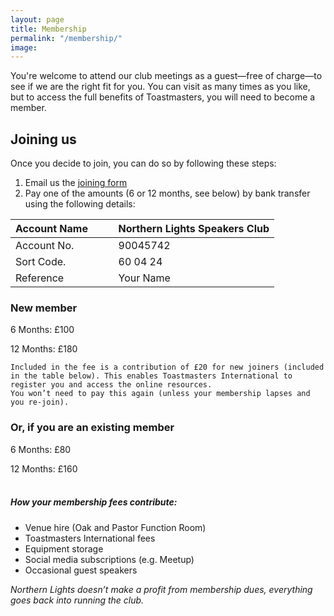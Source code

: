 ```yaml
---
layout: page
title: Membership
permalink: "/membership/"
image: 
---
```



You're  welcome to attend our club meetings as a guest—free of charge—to see if we are the right fit for you. You can visit as many times as you like, but to access the full benefits of Toastmasters, you will need to become a member.

## **Joining us**

Once you decide to join, you can do so by following these steps: 

1. Email us the <a href="{{site.baseurl}}/membershipform">joining form</a>
2. Pay one of the amounts (6 or 12 months, see below) by bank transfer using the following details:

|Account Name &ensp; &emsp;|Northern Lights Speakers Club|
| ------------- | ------------- |
| Account No.  | 90045742 |
| Sort Code.  | 60 04 24 |
| Reference | Your Name |

### **New member**

6 Months: £100 

12 Months: £180 

```
Included in the fee is a contribution of £20 for new joiners (included in the table below). This enables Toastmasters International to register you and access the online resources.
You won’t need to pay this again (unless your membership lapses and you re-join).
```
### **Or, if you are an existing member**

6 Months: £80

12 Months: £160

##### <br/> How your membership fees contribute:

- Venue hire (Oak and Pastor Function Room)
- Toastmasters International fees
- Equipment storage
- Social media subscriptions (e.g. Meetup)
- Occasional guest speakers

*Northern Lights doesn’t make a profit from membership dues, everything goes back into running the club.*
